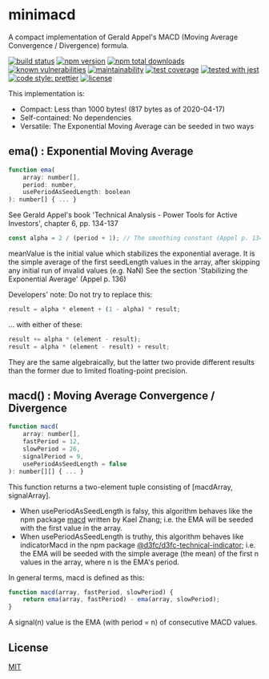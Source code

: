 # minimacd
A compact implementation of Gerald Appel's MACD (Moving Average Convergence / Divergence) formula.

[![build status](https://secure.travis-ci.org/tom-weatherhead/minimacd.svg)](https://travis-ci.org/tom-weatherhead/minimacd)
[![npm version](https://img.shields.io/npm/v/minimacd.svg)](https://www.npmjs.com/package/minimacd)
[![npm total downloads](https://img.shields.io/npm/dt/minimacd.svg)](https://www.npmjs.com/package/minimacd)
[![known vulnerabilities](https://snyk.io/test/github/tom-weatherhead/minimacd/badge.svg?targetFile=package.json&package-lock.json)](https://snyk.io/test/github/tom-weatherhead/minimacd?targetFile=package.json&package-lock.json)
[![maintainability](https://api.codeclimate.com/v1/badges/0123456789abcdef0123/maintainability)](https://codeclimate.com/github/tom-weatherhead/minimacd/maintainability)
[![test coverage](https://api.codeclimate.com/v1/badges/0123456789abcdef0123/test_coverage)](https://codeclimate.com/github/tom-weatherhead/minimacd/test_coverage)
[![tested with jest](https://img.shields.io/badge/tested_with-jest-99424f.svg)](https://github.com/facebook/jest)
[![code style: prettier](https://img.shields.io/badge/code_style-prettier-ff69b4.svg?style=flat-square)](https://github.com/prettier/prettier)
[![license](https://img.shields.io/github/license/mashape/apistatus.svg)](https://github.com/tom-weatherhead/minimacd/blob/master/LICENSE)

This implementation is:

- Compact: Less than 1000 bytes! (817 bytes as of 2020-04-17)
- Self-contained: No dependencies
- Versatile: The Exponential Moving Average can be seeded in two ways

## ema() : Exponential Moving Average

```js
function ema(
	array: number[],
	period: number,
	usePeriodAsSeedLength: boolean
): number[] { ... }
```

See Gerald Appel's book 'Technical Analysis - Power Tools for Active Investors', chapter 6, pp. 134-137

```js
const alpha = 2 / (period + 1); // The smoothing constant (Appel p. 134)
```

meanValue is the initial value which stabilizes the exponential average.
It is the simple average of the first seedLength values in the array,
after skipping any initial run of invalid values (e.g. NaN)
See the section 'Stabilizing the Exponential Average' (Appel p. 136)

Developers' note: Do not try to replace this:
```js
result = alpha * element + (1 - alpha) * result;
```
... with either of these:
```js
result += alpha * (element - result);
result = alpha * (element - result) + result;
```
They are the same algebraically, but the latter two provide different results than the former due to limited floating-point precision.

## macd() : Moving Average Convergence / Divergence

```js
function macd(
	array: number[],
	fastPeriod = 12,
	slowPeriod = 26,
	signalPeriod = 9,
	usePeriodAsSeedLength = false
): number[][] { ... }
```
This function returns a two-element tuple consisting of [macdArray, signalArray].

- When usePeriodAsSeedLength is falsy, this algorithm behaves like the npm package [macd](https://github.com/kaelzhang/macd) written by Kael Zhang; i.e. the EMA will be seeded with the first value in the array.
- When usePeriodAsSeedLength is truthy, this algorithm behaves like indicatorMacd in the npm package [@d3fc/d3fc-technical-indicator](https://github.com/d3fc/d3fc); i.e. the EMA will be seeded with the simple average (the mean) of the first n values in the array, where n is the EMA's period.

In general terms, macd is defined as this:

```js
function macd(array, fastPeriod, slowPeriod) {
	return ema(array, fastPeriod) - ema(array, slowPeriod);
}
```

A signal(n) value is the EMA (with period = n) of consecutive MACD values.

## License
[MIT](https://choosealicense.com/licenses/mit/)
